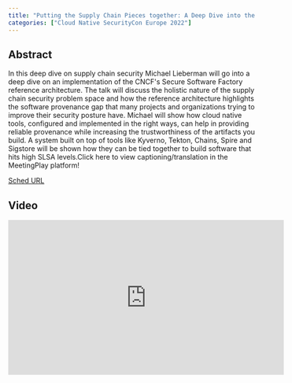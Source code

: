 ```yaml
---
title: "Putting the Supply Chain Pieces together: A Deep Dive into the Secure software Factory - Michael Lieberman, Citi"
categories: ["Cloud Native SecurityCon Europe 2022"]
---
```


## Abstract

In this deep dive on supply chain security Michael Lieberman will go into a deep dive on an implementation of the CNCF's Secure Software Factory reference architecture. The talk will discuss the holistic nature of the supply chain security problem space and how the reference architecture highlights the software provenance gap that many projects and organizations trying to improve their security posture have. Michael will show how cloud native tools, configured and implemented in the right ways, can help in providing reliable provenance while increasing the trustworthiness of the artifacts you build. A system built on top of tools like Kyverno, Tekton, Chains, Spire and Sigstore will be shown how they can be tied together to build software that hits high SLSA levels.Click here to view captioning/translation in the MeetingPlay platform!

[Sched URL](https://cloudnativesecurityconeu22.sched.com/event/91ae3e989b681d68c257b7458e9c5b13)

## Video

<iframe width='560' height='315' src='https://www.youtube.com/embed/ZYRycpIJqVs' frameborder='0' allow='accelerometer; autoplay; encrypted-media; gyroscope; picture-in-picture' allowfullscreen></iframe>
